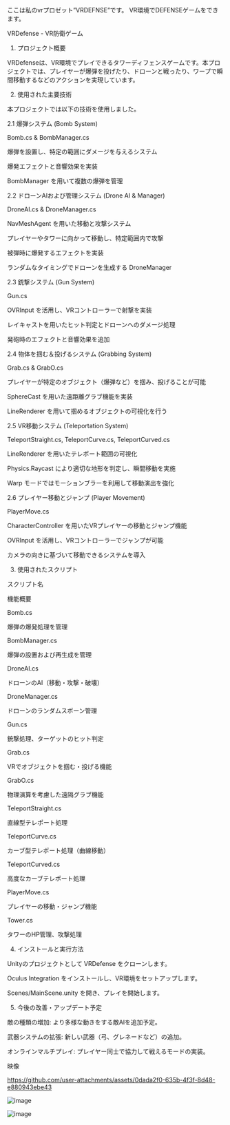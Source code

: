 ここは私のvrプロゼット”VRDEFNSE”です。
VR環境でDEFENSEゲームをできます。

VRDefense - VR防衛ゲーム

1. プロジェクト概要

  VRDefenseは、VR環境でプレイできるタワーディフェンスゲームです。本プロジェクトでは、プレイヤーが爆弾を投げたり、ドローンと戦ったり、ワープで瞬間移動するなどのアクションを実現しています。

2. 使用された主要技術

  本プロジェクトでは以下の技術を使用しました。

2.1 爆弾システム (Bomb System)

  Bomb.cs & BombManager.cs

  爆弾を設置し、特定の範囲にダメージを与えるシステム

  爆発エフェクトと音響効果を実装

  BombManager を用いて複数の爆弾を管理

2.2 ドローンAIおよび管理システム (Drone AI & Manager)
  
  DroneAI.cs & DroneManager.cs

  NavMeshAgent を用いた移動と攻撃システム

  プレイヤーやタワーに向かって移動し、特定範囲内で攻撃

  被弾時に爆発するエフェクトを実装

  ランダムなタイミングでドローンを生成する DroneManager

2.3 銃撃システム (Gun System)

  Gun.cs

  OVRInput を活用し、VRコントローラーで射撃を実装

  レイキャストを用いたヒット判定とドローンへのダメージ処理

  発砲時のエフェクトと音響効果を追加

2.4 物体を掴む＆投げるシステム (Grabbing System)

  Grab.cs & GrabO.cs

  プレイヤーが特定のオブジェクト（爆弾など）を掴み、投げることが可能

  SphereCast を用いた遠距離グラブ機能を実装

  LineRenderer を用いて掴めるオブジェクトの可視化を行う

2.5 VR移動システム (Teleportation System)

  TeleportStraight.cs, TeleportCurve.cs, TeleportCurved.cs

  LineRenderer を用いたテレポート範囲の可視化

  Physics.Raycast により適切な地形を判定し、瞬間移動を実施

  Warp モードではモーションブラーを利用して移動演出を強化

2.6 プレイヤー移動とジャンプ (Player Movement)

  PlayerMove.cs

  CharacterController を用いたVRプレイヤーの移動とジャンプ機能

  OVRInput を活用し、VRコントローラーでジャンプが可能

  カメラの向きに基づいて移動できるシステムを導入

3. 使用されたスクリプト

  スクリプト名

  機能概要

  Bomb.cs

  爆弾の爆発処理を管理

  BombManager.cs

  爆弾の設置および再生成を管理

  DroneAI.cs

  ドローンのAI（移動・攻撃・破壊）

  DroneManager.cs

  ドローンのランダムスポーン管理

  Gun.cs

  銃撃処理、ターゲットのヒット判定

  Grab.cs

  VRでオブジェクトを掴む・投げる機能

  GrabO.cs

  物理演算を考慮した遠隔グラブ機能

  TeleportStraight.cs

  直線型テレポート処理

  TeleportCurve.cs

  カーブ型テレポート処理（曲線移動）

  TeleportCurved.cs

  高度なカーブテレポート処理

  PlayerMove.cs

  プレイヤーの移動・ジャンプ機能

  Tower.cs

  タワーのHP管理、攻撃処理

4. インストールと実行方法

  Unityのプロジェクトとして VRDefense をクローンします。

  Oculus Integration をインストールし、VR環境をセットアップします。

  Scenes/MainScene.unity を開き、プレイを開始します。

5. 今後の改善・アップデート予定

  敵の種類の増加: より多様な動きをする敵AIを追加予定。

  武器システムの拡張: 新しい武器（弓、グレネードなど）の追加。

  オンラインマルチプレイ: プレイヤー同士で協力して戦えるモードの実装。

映像


https://github.com/user-attachments/assets/0dada2f0-635b-4f3f-8d48-e880943ebe43




![image](https://github.com/user-attachments/assets/758dd0b7-4912-4067-a0f0-b98202e500d0)

![image](https://github.com/user-attachments/assets/d02f89b8-7e20-402b-9abb-6d6cffad7cbf)

